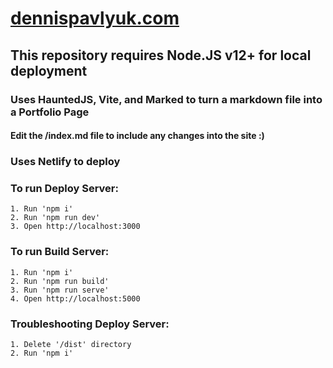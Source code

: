 # [dennispavlyuk.com](https://www.dennispavlyuk.com)

## This repository requires Node.JS v12+ for local deployment

### Uses HauntedJS, Vite, and Marked to turn a markdown file into a Portfolio Page

#### Edit the /index.md file to include any changes into the site :)

### Uses Netlify to deploy
### To run Deploy Server:

    1. Run 'npm i'
    2. Run 'npm run dev'
    3. Open http://localhost:3000

### To run Build Server:

    1. Run 'npm i'
    2. Run 'npm run build'
    3. Run 'npm run serve'
    4. Open http://localhost:5000

### Troubleshooting Deploy Server:

    1. Delete '/dist' directory
    2. Run 'npm i'
